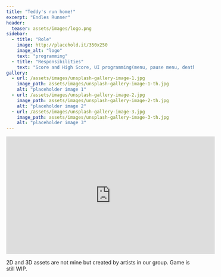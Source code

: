```yaml
---
title: "Teddy's run home!"
excerpt: "Endles Runner"
header:
  teaser: assets/images/logo.png
sidebar:
  - title: "Role"
    image: http://placehold.it/350x250
    image_alt: "logo"
    text: "programming"
  - title: "Responsibilities"
    text: "Score and High Score, UI programming(menu, pause menu, death screen, in game hud), Stars to pick up, some bugfixes "
gallery:
  - url: /assets/images/unsplash-gallery-image-1.jpg
    image_path: assets/images/unsplash-gallery-image-1-th.jpg
    alt: "placeholder image 1"
  - url: /assets/images/unsplash-gallery-image-2.jpg
    image_path: assets/images/unsplash-gallery-image-2-th.jpg
    alt: "placeholder image 2"
  - url: /assets/images/unsplash-gallery-image-3.jpg
    image_path: assets/images/unsplash-gallery-image-3-th.jpg
    alt: "placeholder image 3"
---
```

<iframe width="560" height="315" src="https://www.youtube-nocookie.com/embed/76L3mC4Ndx8?si=O8vtnCbbQmTyNpnF" title="YouTube video player" frameborder="0" allow="accelerometer; autoplay; clipboard-write; encrypted-media; gyroscope; picture-in-picture; web-share" referrerpolicy="strict-origin-when-cross-origin" allowfullscreen></iframe>

2D and 3D assets are not mine but created by artists in our group.
Game is still WIP.